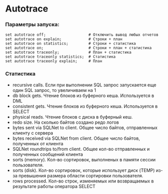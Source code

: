 # Autotrace

### Параметры запуска: 
````
set autotrace off;                   # Отключить вывод любых отчетов
set autotrace on explain;            # Строки + план
set autotrace on statistics;         # Строки + статистика
set autotrace on;                    # Строки + план + статистика
set autotrace traceonly;             # План + статистика
set autotrace traceonly statistics;  # Статистика
set autotrace traceonly explain;     # План
````

### Статистика
  - recursive calls. Если при выполнении SQL запрос запускается еще один SQL запрос, то увеличиваем на 1
  - db block gets. Чтение блоков из буферного кеша. Используется в DML
  - consistent gets. Чтение блоков из буферного кеша. Используется в SELECT
  - physical reads. Чтение блоков с диска в буферный кеш.
  - redo size. На сколько байтов создано редо логов
  - bytes sent via SQLNet to client. Общее число байтов, отправленных клиенту с сервера
  - bytes received via SQLNet from client. Общее число байтов, полученных от клиента
  - SQLNet roundtrips to/from client. Общее кол-во отправленных и полученных сообщений клиента
  - sorts (memory). Кол-во сортировок, выполненых в памяти сессии пользователя.
  - sorts (disk). Кол-во сортировок, которые использует диск (TEMP) из-за превышения размера области сортировки пользователя.
  - rows processed. Кол-во строк, изменяемых или возвращаемых в результате работы оператора SELECT 

